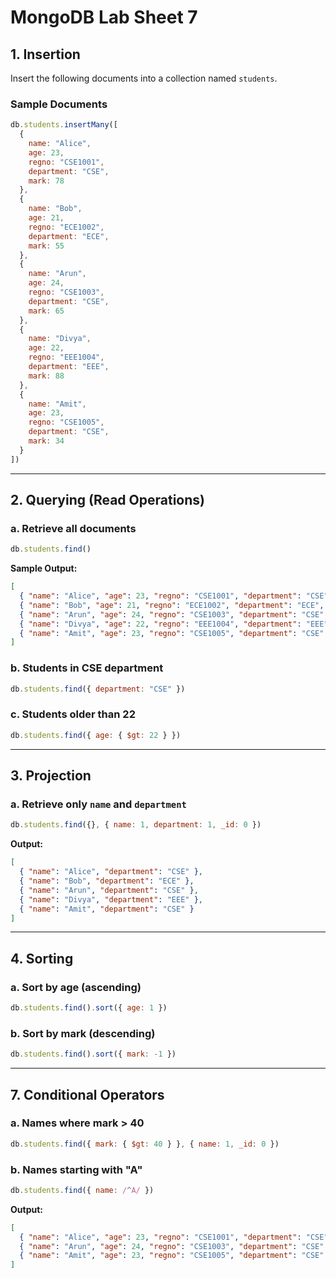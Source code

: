 # MongoDB Lab Sheet 7

## 1. Insertion

Insert the following documents into a collection named `students`.

### Sample Documents

```js
db.students.insertMany([
  {
    name: "Alice",
    age: 23,
    regno: "CSE1001",
    department: "CSE",
    mark: 78
  },
  {
    name: "Bob",
    age: 21,
    regno: "ECE1002",
    department: "ECE",
    mark: 55
  },
  {
    name: "Arun",
    age: 24,
    regno: "CSE1003",
    department: "CSE",
    mark: 65
  },
  {
    name: "Divya",
    age: 22,
    regno: "EEE1004",
    department: "EEE",
    mark: 88
  },
  {
    name: "Amit",
    age: 23,
    regno: "CSE1005",
    department: "CSE",
    mark: 34
  }
])
```

---

## 2. Querying (Read Operations)

### a. Retrieve all documents

```js
db.students.find()
```

**Sample Output:**

```json
[
  { "name": "Alice", "age": 23, "regno": "CSE1001", "department": "CSE", "mark": 78 },
  { "name": "Bob", "age": 21, "regno": "ECE1002", "department": "ECE", "mark": 55 },
  { "name": "Arun", "age": 24, "regno": "CSE1003", "department": "CSE", "mark": 65 },
  { "name": "Divya", "age": 22, "regno": "EEE1004", "department": "EEE", "mark": 88 },
  { "name": "Amit", "age": 23, "regno": "CSE1005", "department": "CSE", "mark": 34 }
]
```

### b. Students in CSE department

```js
db.students.find({ department: "CSE" })
```

### c. Students older than 22

```js
db.students.find({ age: { $gt: 22 } })
```

---

## 3. Projection

### a. Retrieve only `name` and `department`

```js
db.students.find({}, { name: 1, department: 1, _id: 0 })
```

**Output:**

```json
[
  { "name": "Alice", "department": "CSE" },
  { "name": "Bob", "department": "ECE" },
  { "name": "Arun", "department": "CSE" },
  { "name": "Divya", "department": "EEE" },
  { "name": "Amit", "department": "CSE" }
]
```

---

## 4. Sorting

### a. Sort by age (ascending)

```js
db.students.find().sort({ age: 1 })
```

### b. Sort by mark (descending)

```js
db.students.find().sort({ mark: -1 })
```

---

## 7. Conditional Operators

### a. Names where mark > 40

```js
db.students.find({ mark: { $gt: 40 } }, { name: 1, _id: 0 })
```

### b. Names starting with "A"

```js
db.students.find({ name: /^A/ })
```

**Output:**

```json
[
  { "name": "Alice", "age": 23, "regno": "CSE1001", "department": "CSE", "mark": 78 },
  { "name": "Arun", "age": 24, "regno": "CSE1003", "department": "CSE", "mark": 65 },
  { "name": "Amit", "age": 23, "regno": "CSE1005", "department": "CSE", "mark": 34 }
]
```